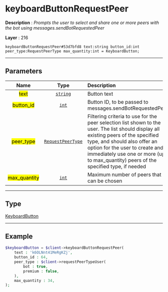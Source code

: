 # keyboardButtonRequestPeer

**Description** : *Prompts the user to select and share one or more peers with the bot using messages\.sendBotRequestedPeer*

**Layer** : 216

```tl
keyboardButtonRequestPeer#53d7bfd8 text:string button_id:int peer_type:RequestPeerType max_quantity:int = KeyboardButton;
```

---

## Parameters

| Name | Type | Description |
| :---: | :---: | :--- |
| <mark>text</mark> | [`string`](type/string) | Button text |
| <mark>button_id</mark> | [`int`](type/int) | Button ID, to be passed to messages.sendBotRequestedPeer |
| <mark>peer_type</mark> | [`RequestPeerType`](type/RequestPeerType) | Filtering criteria to use for the peer selection list shown to the user. The list should display all existing peers of the specified type, and should also offer an option for the user to create and immediately use one or more (up to max_quantity) peers of the specified type, if needed |
| <mark>max_quantity</mark> | [`int`](type/int) | Maximum number of peers that can be chosen |

---

## Type

[KeyboardButton](type/KeyboardButton)

---

## Example

```php
$keyboardButton = $client->keyboardButtonRequestPeer(
	text : 'k6OLNnt41MeRgKZj',
	button_id : 64,
	peer_type : $client->requestPeerTypeUser(
		bot : true,
		premium : false,
	),
	max_quantity : 34,
);
```